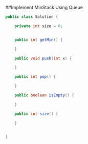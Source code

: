 ##Implement MinStack Using Queue

```java
public class Solution {

	private int size = 0;


	public int getMin() {

	}

	public void push(int x) {

	}

	public int pop() {

	}

	public boolean isEmpty() {

	}

	public int size() {

	}


}
```
